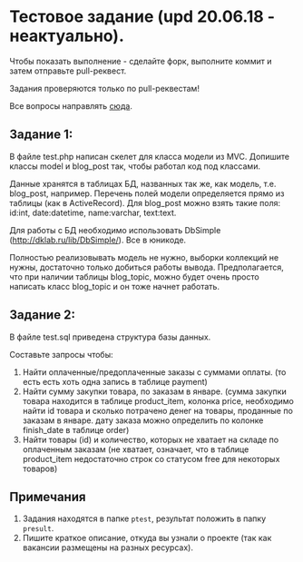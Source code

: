 # Тестовое задание (upd 20.06.18 - неактуально).
Чтобы показать выполнение - сделайте форк, выполните коммит и затем отправьте pull-реквест.

Задания проверяются только по pull-реквестам!

Все вопросы направлять [сюда](https://github.com/jfkz/stewie-test/issues/new?labels=question). 

## Задание 1: 

В файле test.php написан скелет для класса модели из MVC. Допишите классы model и blog_post так, чтобы работал код под классами.

Данные хранятся в таблицах БД, названных так же, как модель, т.е. blog_post, например. Перечень полей модели определяется прямо из таблицы (как в ActiveRecord). Для blog_post можно взять такие поля: id:int, date:datetime, name:varchar, text:text.

Для работы с БД необходимо  использовать DbSimple (http://dklab.ru/lib/DbSimple/).
Все в юникоде.

Полностью реализовывать модель не нужно, выборки коллекций не нужны, достаточно только добиться работы вывода.
Предполагается, что при наличии таблицы blog_topic, можно будет очень просто написать класс blog_topic и он тоже начнет работать.


## Задание 2:
В файле test.sql приведена структура базы данных.

Составьте запросы чтобы:
1.	Найти оплаченные/предоплаченные заказы с суммами оплаты. (то есть есть хоть одна запись в таблице payment)
2.	Найти сумму закупки товара, по заказам в январе. (сумма закупки товара находится в таблице product_item, колонка price, необходимо найти id товара и сколько потрачено денег на товары, проданные по заказам в январе. дату заказа можно определить по колонке finish_date в таблице order)
3.	Найти товары (id) и количество, которых не хватает на складе по оплаченным заказам (не хватает, означает, что в таблице product_item недостаточно строк со статусом free для некоторых товаров)

## Примечания
1. Задания находятся в папке ``ptest``, результат положить в папку ``presult``.
2. Пишите краткое описание, откуда вы узнали о проекте (так как вакансии размещены на разных ресурсах).
